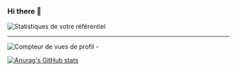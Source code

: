 ### Hi there 👋

![Statistiques de votre référentiel](https://github-readme-stats.vercel.app/api/top-langs/?username=Zyrass&theme=blue-green)

---

![Compteur de vues de profil](https://komarev.com/ghpvc/?username=Zyrass) - 

[![Anurag's GitHub stats](https://github-readme-stats.vercel.app/api?username=Zyrass)](https://github.com/Zyrass/github-readme-stats)

<!--
**Zyrass/zyrass** is a ✨ _special_ ✨ repository because its `README.md` (this file) appears on your GitHub profile.

Here are some ideas to get you started:

- 🔭 I’m currently working on ...
- 🌱 I’m currently learning ...
- 👯 I’m looking to collaborate on ...
- 🤔 I’m looking for help with ...
- 💬 Ask me about ...
- 📫 How to reach me: ...
- 😄 Pronouns: ...
- ⚡ Fun fact: ...

 ## 2. Générateur de blagues aléatoires
 ![Carte de blagues](https://readme-jokes.vercel.app/api)

 ## 3. Badge des contributeurs
 ![Statistiques de votre référentiel](https://contrib.rocks/image?repo=Tanu-N-Prabhu/Python)

## 4. Repository View Counter - HITS
 ![Hits](https://hitcounter.pythonanywhere.com/count/tag.svg?url=github.com/Zyrass/Bash-L_Store)
--> 
 
